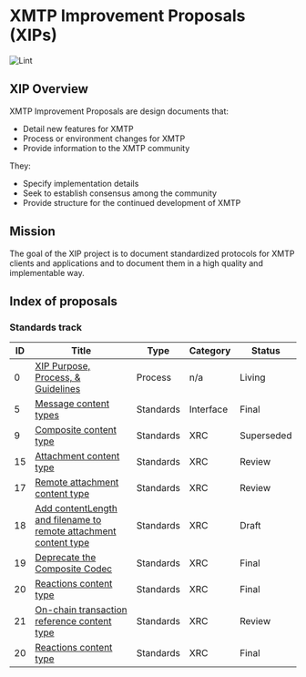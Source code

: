 # XMTP Improvement Proposals (XIPs)

![Lint](https://github.com/xmtp/XIPs/actions/workflows/lint.yml/badge.svg)

## XIP Overview

XMTP Improvement Proposals are design documents that:

- Detail new features for XMTP
- Process or environment changes for XMTP
- Provide information to the XMTP community

They:

- Specify implementation details
- Seek to establish consensus among the community
- Provide structure for the continued development of XMTP

## Mission

The goal of the XIP project is to document standardized protocols for XMTP clients and applications and to document them in a high quality and implementable way.

## Index of proposals

### Standards track

| ID | Title | Type | Category | Status |
| -- | -- | -- | -- | -- |
| 0 | [XIP Purpose, Process, & Guidelines](./XIPs/xip-0-purpose-process.md) | Process | n/a | Living |
| 5 | [Message content types](./XIPs/xip-5-message-content-types.md) | Standards | Interface | Final |
| 9 | [Composite content type](./XIPs/xip-9-composite-content-type.md) | Standards | XRC | Superseded |
| 15 | [Attachment content type](./XIPs/xip-15-attachment-content-type.md) | Standards | XRC | Review |
| 17 | [Remote attachment content type](./XIPs/xip-17-remote-attachment-content-type-proposal.md) | Standards | XRC | Review |
| 18 | [Add contentLength and filename to remote attachment content type](./XIPs/xip-18-adding-contentlength-filename-to-remote-attachments.md) | Standards | XRC | Draft |
| 19 | [Deprecate the Composite Codec](./XIPs/xrc-19-deprecate-comp-codec.md) | Standards | XRC | Final |
| 20 | [Reactions content type](./XIPs/xrc-20-reaction-content-type.md) | Standards | XRC | Final |
| 21 | [On-chain transaction reference content type](./XIPs/xip-21-transaction-reference-content-type.md) | Standards | XRC | Review |
| 20 | [Reactions content type](./XIPs/xrc-20-reaction-content-type.md) | Standards | XRC | Final |
